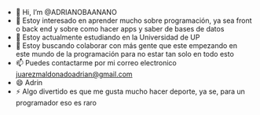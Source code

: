 - 👋 Hi, I’m @ADRIANOBAANANO
- 👀 Estoy interesado en aprender mucho sobre programación, ya sea front o back end y sobre como hacer apps y saber de bases de datos
- 🌱 Estoy actualmente estudiando en la Universidad de UP
- 💞️ Estoy buscando colaborar con más gente que este empezando en este mundo de la programación para no estar tan solo en todo esto
- 📫 Puedes contactarme por mi correo electronico juarezmaldonadoadrian@gmail.com
- 😄 Adrin
- ⚡ Algo divertido es que me gusta mucho hacer deporte, ya se, para un programador eso es raro 

<!---
ADRIANOBAANANO/ADRIANOBAANANO is a ✨ special ✨ repository because its `README.md` (this file) appears on your GitHub profile.
You can click the Preview link to take a look at your changes.
--->
